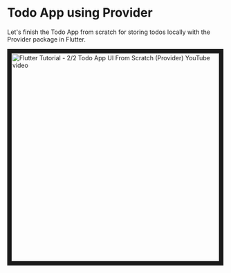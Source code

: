 # Todo App using Provider


Let's finish the Todo App from scratch for storing todos locally with the Provider package in Flutter.


<a href="https://www.youtube.com/watch?v=cltCpXY60Sk&feature=player_embedded
" target="_blank"><img src="http://img.youtube.com/vi/cltCpXY60Sk/maxresdefault.jpg" 
alt="Flutter Tutorial - 2/2 Todo App UI From Scratch (Provider) YouTube video" width="480" border="10" /></a>

[twitter]: https://twitter.com/intent/follow?original_referer=https%3A%2F%2Fgithub.com%2FJohannesMilke&screen_name=JohannesMilke
[youtube]: https://www.youtube.com/channel/UC0FD2apauvegCcsvqIBceLA?sub_confirmation=1
[courses]: https://johannesmilke.teachable.com/p/home
